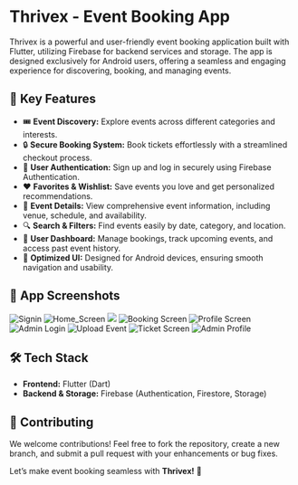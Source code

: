 # Thrivex - Event Booking App

Thrivex is a powerful and user-friendly event booking application built with Flutter, utilizing Firebase for backend services and storage. The app is designed exclusively for Android users, offering a seamless and engaging experience for discovering, booking, and managing events.

## 🚀 Key Features
- 🎟 **Event Discovery:** Explore events across different categories and interests.
- 🔒 **Secure Booking System:** Book tickets effortlessly with a streamlined checkout process.
- 🔑 **User Authentication:** Sign up and log in securely using Firebase Authentication.
- ❤️ **Favorites & Wishlist:** Save events you love and get personalized recommendations.
- 📍 **Event Details:** View comprehensive event information, including venue, schedule, and availability.
- 🔍 **Search & Filters:** Find events easily by date, category, and location.
- 📅 **User Dashboard:** Manage bookings, track upcoming events, and access past event history.
- 📱 **Optimized UI:** Designed for Android devices, ensuring smooth navigation and usability.

## 📸 App Screenshots

![Signin](https://github.com/user-attachments/assets/cd53bcc5-9465-43a5-8293-7b79501d16f4)
![Home_Screen](https://github.com/user-attachments/assets/1eccdefb-0198-493a-8dcd-674e69d20968)
![](https://github.com/user-attachments/assets/07ddd18a-62b0-47ab-b5b2-7e8ab56cb662)
![Booking Screen](https://github.com/user-attachments/assets/353f3703-24ee-4d77-8a8f-6627382121c0)
![Profile Screen](https://github.com/user-attachments/assets/a075a9a8-d920-4ab5-873b-9be12bab035a)
![Admin Login](https://github.com/user-attachments/assets/74569f8b-5822-4173-884b-b229104b462f)
![Upload Event](https://github.com/user-attachments/assets/b83f151c-ed7a-4760-b0ea-11b6938cfc69)
![Ticket Screen](https://github.com/user-attachments/assets/98c25a8e-c3ef-4599-be47-ca304370f6d6)
![Admin Profile](https://github.com/user-attachments/assets/765643e3-8734-47e6-a7e5-06fda4a52164)

## 🛠 Tech Stack
- **Frontend:** Flutter (Dart)
- **Backend & Storage:** Firebase (Authentication, Firestore, Storage)

## 🤝 Contributing
We welcome contributions! Feel free to fork the repository, create a new branch, and submit a pull request with your enhancements or bug fixes.

Let’s make event booking seamless with **Thrivex!** 🎉

